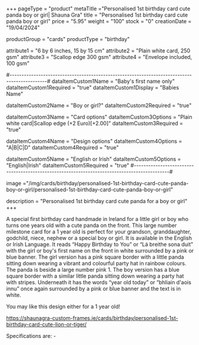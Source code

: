 +++
pageType = "product"
metaTitle ="Personalised 1st birthday card cute panda boy or girl| Shauna Gra"
title = "Personalised 1st birthday card cute panda boy or girl"
price = "5.95"
weight = "100"
stock = "0"
creationDate = "19/04/2024"

productGroup = "cards"
productType = "birthday"

attribute1 = "6 by 6 inches, 15 by 15 cm" 
attribute2 = "Plain white card, 250 gsm"
attribute3 = "Scallop edge 300 gsm"
attribute4 = "Envelope included, 100 gsm"

#---------------------------------------------------------------------------------------------#
dataItemCustom1Name = "Baby's first name only"
dataItemCustom1Required = "true"
dataItemCustom1Display = "Babies Name"

dataItemCustom2Name = "Boy or girl?"
dataItemCustom2Required = "true"

dataItemCustom3Name = "Card options"
dataItemCustom3Options = "Plain white card|Scallop edge (+2 Euro)[+2.00]"
dataItemCustom3Required = "true"

dataItemCustom4Name = "Design options"
dataItemCustom4Options = "A|B|C|D"
dataItemCustom4Required = "true"

dataItemCustom5Name = "English or Irish"
dataItemCustom5Options = "English|Irish"
dataItemCustom5Required = "true"
#---------------------------------------------------------------------------------------------#

image ="/img/cards/birthday/personalised-1st-birthday-card-cute-panda-boy-or-girl/personalised-1st-birthday-card-cute-panda-boy-or-girl"

description = "Personalised 1st birthday card cute panda for a boy or girl"
+++

A special first birthday card handmade in Ireland for a little girl or boy who turns one years old with a cute panda on the front. This large number milestone card for a 1 year old is perfect for your grandson, granddaughter, godchild, niece, nephew or a special boy or girl. It is available in the English or Irish Language. It reads “Happy Birthday to You” or “Lá breithe sona duit” with the girl or boy's first name on the front in white surrounded by a pink or blue banner. The girl version has a pink square border with a little panda sitting down wearing a vibrant and colourful party hat in rainbow colours. The panda is beside a large number pink 1. The boy version has a blue square border with a similar little panda sitting down wearing a party hat with stripes. Underneath it has the words “year old today” or “bhliain d'aois innu” once again surrounded by a pink or blue banner and the text is in white.

You may like this design either for a 1 year old!

https://shaunagra-custom-frames.ie/cards/birthday/personalised-1st-birthday-card-cute-lion-or-tiger/

Specifications are: -

